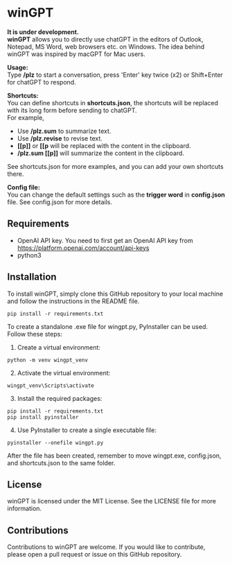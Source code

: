 
# winGPT
**It is under development.**  
**winGPT** allows you to directly use chatGPT in the editors of Outlook, Notepad, MS Word, web browsers etc. on Windows. The idea behind winGPT was inspired by macGPT for Mac users.  


**Usage:**  
Type **/plz** to start a conversation, press 'Enter' key twice (x2) or Shift+Enter for chatGPT to respond.

**Shortcuts:**  
You can define shortcuts in **shortcuts.json**, the shortcuts will be replaced with its long form before sending to chatGPT.  
For example,
* Use **/plz.sum** to summarize text.  
* Use **/plz.revise** to revise text.  
* **[[p]]** or **[[p** will be replaced with the content in the clipboard.  
* **/plz.sum [[p]]** will summarize the content in the clipboard.  

See shortcuts.json for more examples, and you can add your own shortcuts there.  

**Config file:**  
You can change the default settings such as the **trigger word** in **config.json** file.
See config.json for more details.

## Requirements
- OpenAI API key. You need to first get an OpenAI API key from https://platform.openai.com/account/api-keys
- python3

## Installation

To install winGPT, simply clone this GitHub repository to your local machine and follow the instructions in the README file.
```
pip install -r requirements.txt
```

To create a standalone .exe file for wingpt.py, PyInstaller can be used. Follow these steps:
1. Create a virtual environment:
```
python -m venv wingpt_venv
```
2. Activate the virtual environment:
```
wingpt_venv\Scripts\activate
```
3. Install the required packages:
```
pip install -r requirements.txt
pip install pyinstaller
```
4. Use PyInstaller to create a single executable file:
```
pyinstaller --onefile wingpt.py
```
After the file has been created, remember to move wingpt.exe, config.json, and shortcuts.json to the same folder.



## License

winGPT is licensed under the MIT License. See the LICENSE file for more information.

## Contributions

Contributions to winGPT are welcome. If you would like to contribute, please open a pull request or issue on this GitHub repository.
